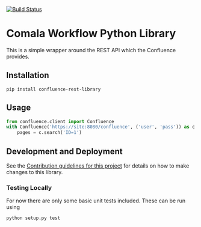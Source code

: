 [![Build Status](https://travis-ci.org/DaveTCode/confluence-python-lib.svg?branch=master)](https://travis-ci.org/DaveTCode/confluence-python-lib)

# Comala Workflow Python Library

This is a simple wrapper around the REST API which the Confluence provides.

## Installation

~~~~
pip install confluence-rest-library
~~~~

## Usage

```python
from confluence.client import Confluence
with Confluence('https://site:8080/confluence', ('user', 'pass')) as c:
    pages = c.search('ID=1')
```

## Development and Deployment

See the [Contribution guidelines for this project](CONTRIBUTING.md) for details on how to make changes to this library.

### Testing Locally

For now there are only some basic unit tests included. These can be run using
```
python setup.py test
```